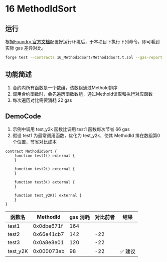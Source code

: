 # 16 MethodIdSort

## 运行

根据[Foundry 官方文档](https://getfoundry.sh/)配置好运行环境后，于本项目下执行下列命令，即可看到实际 gas 差异对比。

```bash
forge test --contracts 16_MethodIdSort/MethodIdSort.t.sol --gas-report
```

## 功能简述
1. 合约内所有函数是一个数组，该数组通过MethoId排序
2. 调用合约函数时，会先遍历函数数组，通过MethoId读取和执行对应函数
3. 每次遍历对比需要消耗 22 gas

## DemoCode
1. 示例中调用 test_y2k 函数比调用 test1 函数每次节省 66 gas
2. 假设 test1 为最常调用函数，优化为 test_y2k，使其 MethodId 排在数组第0个位置，节省对比成本

```solidity
contract MethodIdSort {
    function test1() external {
    }

    function test2() external {
    }

    function test3() external {
    }

    function test_y2K() external {
    }
}
```
| 函数名    | MethodId | gas 消耗 | 对比前者      | 结果 |
| -------- | -------- | -------- | -------- | -------- |
| test1  | 0x0dbe671f | 164      |   |   |
| test2  | 0x66e41cb7 | 142      |   -22  |
| test3  | 0x0a8e8e01 | 120      |   -22   |
| test_y2K | 0x000073eb | 98     |  -22  |✅ 建议